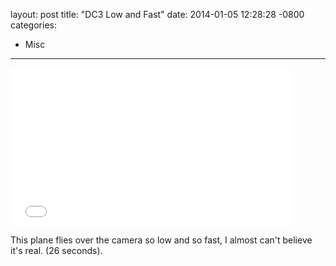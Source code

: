 layout: post
title:  "DC3 Low and Fast"
date:   2014-01-05 12:28:28 -0800
categories:
  - Misc
---

<iframe class="embedly-embed" src="//cdn.embedly.com/widgets/media.html?src=https%3A%2F%2Fwww.youtube.com%2Fembed%2FF8kt2vDm3Mw%3Ffeature%3Doembed&url=https%3A%2F%2Fwww.youtube.com%2Fwatch%3Fv%3DF8kt2vDm3Mw&image=https%3A%2F%2Fi.ytimg.com%2Fvi%2FF8kt2vDm3Mw%2Fhqdefault.jpg&key=d815972c91e546edb5d2d02e509f8b1c&type=text%2Fhtml&schema=youtube" width="450" height="253" scrolling="no" frameborder="0" allowfullscreen></iframe>

This plane flies over the camera so low and so fast, I almost can't believe it's real. (26 seconds).
